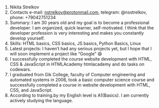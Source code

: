 1. Nikita Strelkov
2. Contacts e-mail: nstrelkov@protonmail.com, telegram: @nsstrelkov, phone: +79042751234
3. Summary: I am 30 years old and my goal is to become a professional developer. I am organized, quick learner, self-motivated. I think that the developer profession is very interesting and makes you constantly develop yourself.
4. Skills: HTML basics, CSS basics, JS basics, Python Basics, Linux
5. Latest projects: I haven’t had any serious projects yet, but I hope that I will soon implement a project like “Google” :smile:
6. I successfully completed the course website development with HTML, CSS & JavaScript in HTMLAcademy htmlacademy and do tasks on codewars.
7. I graduated from Gik College, faculty of Computer engineering and automated systems in 2006, took a basic computer science course and successfully completed a course in website development with HTML, CSS, and JavaScript.
8. According to training.by my English level is A1(Basics). I am currently actively studying the language.